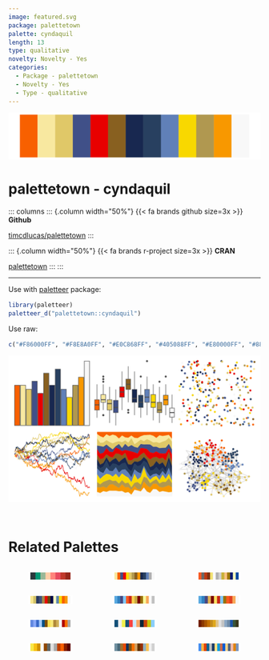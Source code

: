 ```yaml
---
image: featured.svg
package: palettetown
palette: cyndaquil
length: 13
type: qualitative
novelty: Novelty - Yes
categories:
  - Package - palettetown
  - Novelty - Yes
  - Type - qualitative
---
```


![](featured.svg)

# palettetown - cyndaquil 

::: columns
::: {.column width="50%"}
{{< fa brands github size=3x >}}
**Github**

[timcdlucas/palettetown](https://github.com/timcdlucas/palettetown)
:::

::: {.column width="50%"}
{{< fa brands r-project size=3x >}}
**CRAN**

[palettetown](https://CRAN.R-project.org/package=palettetown)
:::
:::

<hr> 

Use with [paletteer](https://emilhvitfeldt.github.io/paletteer/) package:

```r
library(paletteer)
paletteer_d("palettetown::cyndaquil")
```

Use raw:

```r
c("#F86000FF", "#F8E8A0FF", "#E0C868FF", "#405088FF", "#E80000FF", "#886020FF", "#182850FF", "#284060FF", "#6080B8FF", "#F8D800FF", "#B09850FF", "#F89800FF", "#F8F8F8FF")
``` 

![](examples.svg) 

<br>

# Related Palettes

<div class="list" style="display: grid; grid-template-columns: auto auto auto;"> <figure class="figure">
<a href="../../awtools/a_palette/"> <img src="../../awtools/a_palette/featured.svg" style="width: 100%;" class="figure-img"></a>
</figure> <figure class="figure">
<a href="../../palettetown/quilava/"> <img src="../../palettetown/quilava/featured.svg" style="width: 100%;" class="figure-img"></a>
</figure> <figure class="figure">
<a href="../../palettetown/ledian/"> <img src="../../palettetown/ledian/featured.svg" style="width: 100%;" class="figure-img"></a>
</figure> <figure class="figure">
<a href="../../palettetown/typhlosion/"> <img src="../../palettetown/typhlosion/featured.svg" style="width: 100%;" class="figure-img"></a>
</figure> <figure class="figure">
<a href="../../palettetown/feraligatr/"> <img src="../../palettetown/feraligatr/featured.svg" style="width: 100%;" class="figure-img"></a>
</figure> <figure class="figure">
<a href="../../palettetown/croconaw/"> <img src="../../palettetown/croconaw/featured.svg" style="width: 100%;" class="figure-img"></a>
</figure> <figure class="figure">
<a href="../../palettetown/lanturn/"> <img src="../../palettetown/lanturn/featured.svg" style="width: 100%;" class="figure-img"></a>
</figure> <figure class="figure">
<a href="../../ggthemr/sea/"> <img src="../../ggthemr/sea/featured.svg" style="width: 100%;" class="figure-img"></a>
</figure> <figure class="figure">
<a href="../../ochRe/olsen_seq/"> <img src="../../ochRe/olsen_seq/featured.svg" style="width: 100%;" class="figure-img"></a>
</figure> <figure class="figure">
<a href="../../palettetown/ampharos/"> <img src="../../palettetown/ampharos/featured.svg" style="width: 100%;" class="figure-img"></a>
</figure> <figure class="figure">
<a href="../../palettetown/gloom/"> <img src="../../palettetown/gloom/featured.svg" style="width: 100%;" class="figure-img"></a>
</figure> <figure class="figure">
<a href="../../miscpalettes/brightPastel/"> <img src="../../miscpalettes/brightPastel/featured.svg" style="width: 100%;" class="figure-img"></a>
</figure> 
</div>
